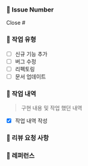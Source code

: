 ### 📕 Issue Number
Close #

### 📘 작업 유형

- [ ] 신규 기능 추가
- [ ] 버그 수정
- [ ] 리펙토링
- [ ] 문서 업데이트

### 📙 작업 내역

> 구현 내용 및 작업 했던 내역

- [x] 작업 내역 작성

### 💬 리뷰 요청 사항

### 📝 레퍼런스

